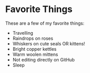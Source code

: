 # Favorite Things

These are a few of my favorite things:

- Travelling
- Raindrops on roses
- Whiskers on cute seals OR kittens!
- Bright copper kettles
- Warm woolen mittens
- Not editing directly on GitHub
- Sleep
